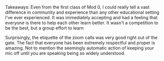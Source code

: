 Takeaways:
Even from the first class of Mod 0, I could really tell a vast difference in community and experience than any other educational setting I've ever experienced. It was immediately accepting and had a feeling that everyone is there to help each other learn better. It wasn't a competition to be the best, but a group effort to learn

Surprisingly, the etiquette of the zoom calls was very good right out of the gate. The fact that everyone has been extremely respectful and proper is amazing. Not to mention the seemingly automatic action of keeping your mic off until you are speaking being so widely understood.
